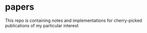 # papers
This repo is containing notes and implementations for cherry-picked publications of my particular interest
